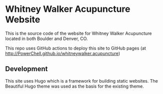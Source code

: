 # Whitney Walker Acupuncture Website

This is the source code of the website for Whitney Walker Acupuncture located in both Boulder and Denver, CO. 

This repo uses GitHub actions to deploy this site to GitHub pages (at http://PowerChell.github.io/whitneywalker.acupuncture)

## Development

This site uses Hugo which is a framework for building static websites. The Beautiful Hugo theme was used as the basis
for the existing theme.
